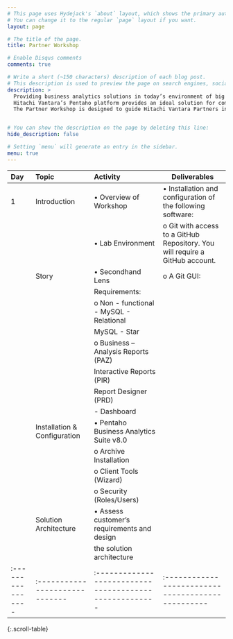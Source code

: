 ```yaml
---
# This page uses Hydejack's `about` layout, which shows the primary author's picture and about text at the top.
# You can change it to the regular `page` layout if you want.
layout: page

# The title of the page.
title: Partner Workshop

# Enable Disqus comments
comments: true

# Write a short (~150 characters) description of each blog post.
# This description is used to preview the page on search engines, social media, etc.
description: >
  Providing business analytics solutions in today’s environment of big and diverse data can be a challenge. Technologies are evolving every day and solutions require computing competencies in addition to traditional DW/BI skills. 
  Hitachi Vantara’s Pentaho platform provides an ideal solution for companies looking to expand their analytics capabilities to include these new big data types and sources, and gain from our experts who have successfully deployed many production solutions for financial, healthcare, advertising, publishing,and technology industries.
  The Partner Workshop is designed to guide Hitachi Vantara Partners in acquiring requisite knowledge and skills in implementing a Pentaho solution following Professional Services guidelines.


# You can show the description on the page by deleting this line:
hide_description: false

# Setting `menu` will generate an entry in the sidebar.
menu: true
---
```



| Day             | Topic                        | Activity                                             | Deliverables                                                                        |
|:----------------|:-----------------------------|:-----------------------------------------------------|-------------------------------------------------                                    |
|   1             | Introduction                 | • Overview of Workshop                               | •	Installation and configuration of the following software:                |
|                 |                              | • Lab Environment                                    |     o	Git with access to a GitHub Repository. You will require a GitHub account. |
|                 |  Story                       | • Secondhand Lens                                    |     o	A Git GUI:                                                                    |
|                 |                              |  Requirements:                                       |                                                                                     |
|                 |                              |    o	Non - functional - MySQL - Relational           |                                                                                     |
|                 |                              |                         MySQL - Star                 |                                                                                     |
|                 |                              |    o	Business         – Analysis Reports  (PAZ)      |                                                                                     |
|                 |                              |                         Interactive Reports (PIR)    |                                                                                     |
|                 |                              |                         Report Designer (PRD)        |                                                                                     |
|                 |                              |                       - Dashboard                    |                                                                                     |
|                 | Installation & Configuration | • Pentaho Business Analytics Suite v8.0              |                                                                                     |
|                 |                              |    o	Archive Installation                            |                                                                                     |
|                 |                              |    o	Client Tools (Wizard)                           |                                                                                     |
|                 |                              |    o	Security (Roles/Users)                          |                                                                                     |
|                 | Solution Architecture        |  • Assess customer’s requirements and design         |                                                                                     |
|                 |                              |    the solution architecture                         |                                                                                     |
|:----------------|:-----------------------------|:-----------------------------------------------------|:------------------------------------------------                                    |

{:.scroll-table}